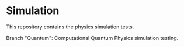 # Simulation
This repository contains the physics simulation tests.

Branch "Quantum": Computational Quantum Physics simulation testing.
